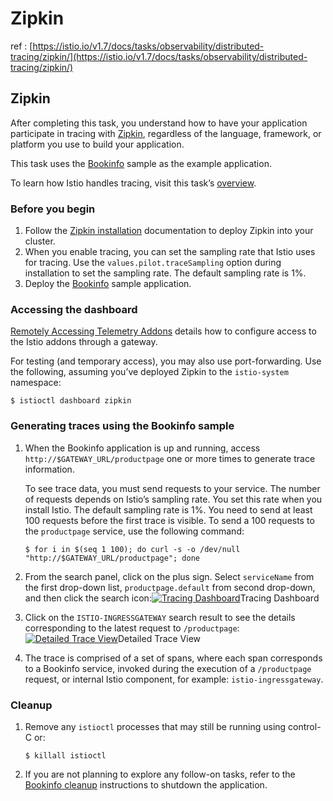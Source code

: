 # Zipkin

ref : [https://istio.io/v1.7/docs/tasks/observability/distributed-tracing/zipkin/](https://istio.io/v1.7/docs/tasks/observability/distributed-tracing/zipkin/)





## Zipkin <a id="title"></a>



After completing this task, you understand how to have your application participate in tracing with [Zipkin](https://zipkin.io/), regardless of the language, framework, or platform you use to build your application.

This task uses the [Bookinfo](https://istio.io/v1.7/docs/examples/bookinfo/) sample as the example application.

To learn how Istio handles tracing, visit this task’s [overview](https://istio.io/v1.7/docs/tasks/observability/distributed-tracing/overview/).

### Before you begin <a id="before-you-begin"></a>

1. Follow the [Zipkin installation](https://istio.io/v1.7/docs/ops/integrations/zipkin/#installation) documentation to deploy Zipkin into your cluster.
2. When you enable tracing, you can set the sampling rate that Istio uses for tracing. Use the `values.pilot.traceSampling` option during installation to set the sampling rate. The default sampling rate is 1%.
3. Deploy the [Bookinfo](https://istio.io/v1.7/docs/examples/bookinfo/#deploying-the-application) sample application.

### Accessing the dashboard <a id="accessing-the-dashboard"></a>

[Remotely Accessing Telemetry Addons](https://istio.io/v1.7/docs/tasks/observability/gateways) details how to configure access to the Istio addons through a gateway.

For testing \(and temporary access\), you may also use port-forwarding. Use the following, assuming you’ve deployed Zipkin to the `istio-system` namespace:

```text
$ istioctl dashboard zipkin
```

### Generating traces using the Bookinfo sample <a id="generating-traces-using-the-bookinfo-sample"></a>

1. When the Bookinfo application is up and running, access `http://$GATEWAY_URL/productpage` one or more times to generate trace information.

   To see trace data, you must send requests to your service. The number of requests depends on Istio’s sampling rate. You set this rate when you install Istio. The default sampling rate is 1%. You need to send at least 100 requests before the first trace is visible. To send a 100 requests to the `productpage` service, use the following command:

   ```text
   $ for i in $(seq 1 100); do curl -s -o /dev/null "http://$GATEWAY_URL/productpage"; done
   ```

2. From the search panel, click on the plus sign. Select `serviceName` from the first drop-down list, `productpage.default` from second drop-down, and then click the search icon:[![Tracing Dashboard](https://istio.io/v1.7/docs/tasks/observability/distributed-tracing/zipkin/istio-tracing-list-zipkin.png)](https://istio.io/v1.7/docs/tasks/observability/distributed-tracing/zipkin/istio-tracing-list-zipkin.png)Tracing Dashboard
3. Click on the `ISTIO-INGRESSGATEWAY` search result to see the details corresponding to the latest request to `/productpage`:[![Detailed Trace View](https://istio.io/v1.7/docs/tasks/observability/distributed-tracing/zipkin/istio-tracing-details-zipkin.png)](https://istio.io/v1.7/docs/tasks/observability/distributed-tracing/zipkin/istio-tracing-details-zipkin.png)Detailed Trace View
4. The trace is comprised of a set of spans, where each span corresponds to a Bookinfo service, invoked during the execution of a `/productpage` request, or internal Istio component, for example: `istio-ingressgateway`.

### Cleanup <a id="cleanup"></a>

1. Remove any `istioctl` processes that may still be running using control-C or:

   ```text
   $ killall istioctl
   ```

2. If you are not planning to explore any follow-on tasks, refer to the [Bookinfo cleanup](https://istio.io/v1.7/docs/examples/bookinfo/#cleanup) instructions to shutdown the application.



